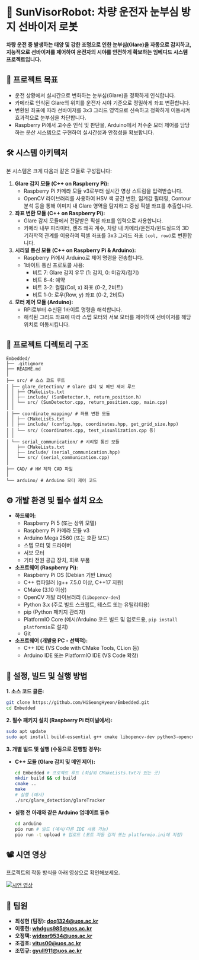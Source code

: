 # 🚗 SunVisorRobot: 차량 운전자 눈부심 방지 선바이저 로봇

**차량 운전 중 발생하는 태양 및 강한 조명으로 인한 눈부심(Glare)을 자동으로 감지하고, 지능적으로 선바이저를 제어하여 운전자의 시야를 안전하게 확보하는 임베디드 시스템 프로젝트입니다.**

## 🌟 프로젝트 목표

*   운전 상황에서 실시간으로 변화하는 눈부심(Glare)을 정확하게 인식합니다.
*   카메라로 인식된 Glare의 위치를 운전자 시야 기준으로 정밀하게 좌표 변환합니다.
*   변환된 좌표에 따라 선바이저를 3x3 그리드 영역으로 신속하고 정확하게 이동시켜 효과적으로 눈부심을 차단합니다.
*   Raspberry Pi에서 고수준 인식 및 판단을, Arduino에서 저수준 모터 제어를 담당하는 분산 시스템으로 구현하여 실시간성과 안정성을 확보합니다.

## 🛠️ 시스템 아키텍처

본 시스템은 크게 다음과 같은 모듈로 구성됩니다:

1.  **Glare 감지 모듈 (C++ on Raspberry Pi):**
    *   Raspberry Pi 카메라 모듈 v3로부터 실시간 영상 스트림을 입력받습니다.
    *   OpenCV 라이브러리를 사용하여 HSV 색 공간 변환, 임계값 필터링, Contour 분석 등을 통해 이미지 내 Glare 영역을 탐지하고 중심 픽셀 좌표를 추출합니다.
2.  **좌표 변환 모듈 (C++ on Raspberry Pi):**
    *   Glare 감지 모듈에서 전달받은 픽셀 좌표를 입력으로 사용합니다.
    *   카메라 내부 파라미터, 렌즈 왜곡 계수, 차량 내 카메라/운전자/윈드실드의 3D 기하학적 관계를 이용하여 픽셀 좌표를 3x3 그리드 좌표 `(col, row)`로 변환합니다.
3.  **시리얼 통신 모듈 (C++ on Raspberry Pi & Arduino):**
    *   Raspberry Pi에서 Arduino로 제어 명령을 전송합니다.
    *   1바이트 통신 프로토콜 사용:
        *   비트 7: Glare 감지 유무 (1: 감지, 0: 미감지/접기)
        *   비트 6-4: 예약
        *   비트 3-2: 컬럼(Col, x) 좌표 (0-2, 2비트)
        *   비트 1-0: 로우(Row, y) 좌표 (0-2, 2비트)
4.  **모터 제어 모듈 (Arduino):**
    *   RPi로부터 수신된 1바이트 명령을 해석합니다.
    *   해석된 그리드 좌표에 따라 스텝 모터와 서보 모터를 제어하여 선바이저를 해당 위치로 이동시킵니다.

## 🌳 프로젝트 디렉토리 구조

```
Embedded/
├── .gitignore
├── README.md
│
├── src/ # 소스 코드 루트
│ ├── glare_detection/ # Glare 감지 및 메인 제어 루프
│ │ ├── CMakeLists.txt
│ │ ├── include/ (SunDetector.h, return_position.h)
│ │ └── src/ (SunDetector.cpp, return_position.cpp, main.cpp)
│ │
│ ├── coordinate_mapping/ # 좌표 변환 모듈
│ │ ├── CMakeLists.txt
│ │ ├── include/ (config.hpp, coordinates.hpp, get_grid_size.hpp)
│ │ └── src/ (coordinates.cpp, test_visualization.cpp 등)
│ │
│ └── serial_communication/ # 시리얼 통신 모듈
│   ├── CMakeLists.txt
│   ├── include/ (serial_communication.hpp)
│   └── src/ (serial_communication.cpp)
│
├── CAD/ # HW 제작 CAD 파일
│  
└── arduino/ # Arduino 모터 제어 코드
```

## ⚙️ 개발 환경 및 필수 설치 요소

*   **하드웨어:**
    *   Raspberry Pi 5 (또는 상위 모델)
    *   Raspberry Pi 카메라 모듈 v3
    *   Arduino Mega 2560 (또는 호환 보드)
    *   스텝 모터 및 드라이버
    *   서보 모터
    *   기타 전원 공급 장치, 회로 부품
*   **소프트웨어 (Raspberry Pi):**
    *   Raspberry Pi OS (Debian 기반 Linux)
    *   C++ 컴파일러 (g++ 7.5.0 이상, C++17 지원)
    *   CMake (3.10 이상)
    *   OpenCV 개발 라이브러리 (`libopencv-dev`)
    *   Python 3.x (주로 빌드 스크립트, 테스트 또는 유틸리티용)
    *   pip (Python 패키지 관리자)
    *   PlatformIO Core (예시/Arduino 코드 빌드 및 업로드용, `pip install platformio`로 설치)
    *   Git
*   **소프트웨어 (개발용 PC - 선택적):**
    *   C++ IDE (VS Code with CMake Tools, CLion 등)
    *   Arduino IDE 또는 PlatformIO IDE (VS Code 확장)

## 🚀 설정, 빌드 및 실행 방법

**1. 소스 코드 클론:**
```bash
git clone https://github.com/HiSeongHyeon/Embedded.git
cd Embedded
```

**2. 필수 패키지 설치 (Raspberry Pi 터미널에서):**
```bash
sudo apt update
sudo apt install build-essential g++ cmake libopencv-dev python3-opencv python3-pip git
```

**3. 개별 빌드 및 실행 (수동으로 진행할 경우):**

*   **C++ 모듈 (Glare 감지 및 메인 제어):**
    ```bash
    cd Embedded # 프로젝트 루트 (최상위 CMakeLists.txt가 있는 곳)
    mkdir build && cd build
    cmake ..
    make
    # 실행 (예시)
    ./src/glare_detection/glareTracker
    ```

*   **실행 전 아래와 같은 Arduino 업데이트 필수**
    ```bash
    cd arduino
    pio run # 빌드 (예시/다른 IDE 사용 가능)
    pio run -t upload # 업로드 (포트 자동 감지 또는 platformio.ini에 지정)
    ```

## 📽️ 시연 영상
프로젝트의 작동 방식을 아래 영상으로 확인해보세요.

[![시연 영상](https://img.youtube.com/vi/WS48EyBOEP8/0.jpg)](https://www.youtube.com/watch?v=WS48EyBOEP8)

## 🤝 팀원

*   **최성현 (팀장): doq1324@uos.ac.kr**
*   **이종현: whdgus985@uos.ac.kr**
*   **오정택: wjdxor9534@uos.ac.kr**
*   **조경호: vitus00@uos.ac.kr**
*   **조민규: gyull911@uos.ac.kr**
